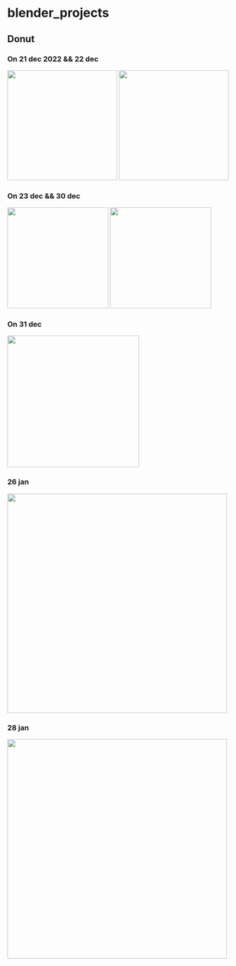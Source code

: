 # blender_projects

## Donut

### On 21 dec 2022 && 22 dec

<img src="https://user-images.githubusercontent.com/76255199/209188594-ee7bcc89-2ceb-498a-8f6f-f39b570e92d2.png" height=250> <img src="https://user-images.githubusercontent.com/76255199/209188622-d409078a-1708-475c-8f30-a66ac0815f2f.png" height=250>

### On 23 dec && 30 dec
<img src="https://user-images.githubusercontent.com/76255199/209379366-9eb4f629-999a-4b4c-bc78-20a461620e05.png" height=230> <img src="https://user-images.githubusercontent.com/76255199/210105483-f79ed04e-7422-4314-8773-a1ac95f9672b.png" height=230>

### On 31 dec
<img src="https://user-images.githubusercontent.com/76255199/210178825-a1d2bcaa-64a4-4938-acbe-63e0271dd7b1.png" height=300>

### 26 jan
<img src="https://user-images.githubusercontent.com/76255199/214999118-a445f97b-2723-4701-861d-50d1b5bcc097.png" height=500>

### 28 jan
<img src="https://user-images.githubusercontent.com/76255199/215248585-456656e0-42c4-4339-94bf-150174dcfa45.png" height=500>
